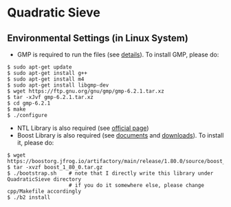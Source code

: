 # Quadratic Sieve
## Environmental Settings (in Linux System)
* GMP is required to run the files (see [details](https://gmplib.org/)). To install GMP, please do:
```
$ sudo apt-get update
$ sudo apt-get install g++
$ sudo apt-get install m4
$ sudo apt-get install libgmp-dev
$ wget https://ftp.gnu.org/gnu/gmp/gmp-6.2.1.tar.xz
$ tar -xJvf gmp-6.2.1.tar.xz
$ cd gmp-6.2.1
$ make
$ ./configure
```
* NTL Library is also required (see [official page](https://libntl.org/))
* Boost Library is also required (see [documents](https://www.boost.org/doc/libs/1_39_0/more/getting_started/unix-variants.html) and [downloads](https://www.boost.org/users/download/)). To install it, please do:
```
$ wget https://boostorg.jfrog.io/artifactory/main/release/1.80.0/source/boost_1_80_0.tar.gz
$ tar -xvzf boost_1_80_0.tar.gz
$ ./bootstrap.sh    # note that I directly write this library under QuadraticSieve directory
                    # if you do it somewhere else, please change cpp/Makefile accordingly
$ ./b2 install
```
